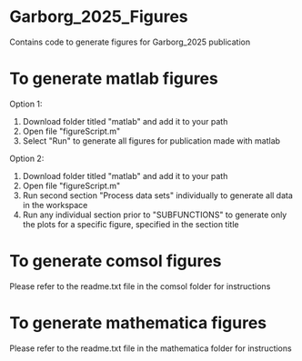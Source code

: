 # Garborg_2025_Figures
Contains code to generate figures for Garborg_2025 publication


# To generate matlab figures
Option 1:
1. Download folder titled "matlab" and add it to your path
2. Open file "figureScript.m"
3. Select "Run" to generate all figures for publication made with matlab

Option 2:
1. Download folder titled "matlab" and add it to your path
2. Open file "figureScript.m"
3. Run second section "Process data sets" individually to generate all data in the workspace
4. Run any individual section prior to "SUBFUNCTIONS" to generate only the plots for a specific figure, specified in the section title


# To generate comsol figures
Please refer to the readme.txt file in the comsol folder for instructions


# To generate mathematica figures
Please refer to the readme.txt file in the mathematica folder for instructions
